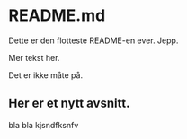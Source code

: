 # README.md

Dette er den flotteste README-en ever.
Jepp.

Mer tekst her.

Det er ikke måte på.

## Her er et nytt avsnitt.
bla bla
kjsndfksnfv
